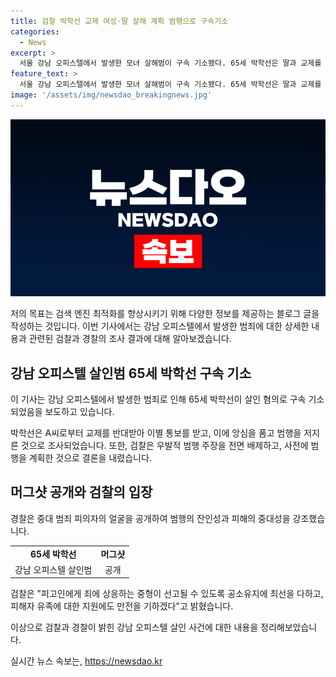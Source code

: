 ```yaml
---
title: 검찰 박학선 교제 여성·딸 살해 계획 범행으로 구속기소
categories:
  - News
excerpt: >
  서울 강남 오피스텔에서 발생한 모녀 살해범이 구속 기소됐다. 65세 박학선은 딸과 교제를 반대받고 분노를 품고 범행을 저지른 혐의를 받으며, 검찰은 사전에 범행을 계획했다고 밝혔다. 머그샷과 이름, 나이를 공개하여 사회적 관심을 끌었으며, 검찰은 공소유지에 최선을 다할 것이라고 전했다. (150자)
feature_text: >
  서울 강남 오피스텔에서 발생한 모녀 살해범이 구속 기소됐다. 65세 박학선은 딸과 교제를 반대받고 분노를 품고 범행을 저지른 혐의를 받으며, 검찰은 사전에 범행을 계획했다고 밝혔다. 머그샷과 이름, 나이를 공개하여 사회적 관심을 끌었으며, 검찰은 공소유지에 최선을 다할 것이라고 전했다. (150자)
image: '/assets/img/newsdao_breakingnews.jpg'
---
```


<p><img src="/assets/img/newsdao_breakingnews.jpg" alt="pcversion 속보" /></p>

<p>저의 목표는 검색 엔진 최적화를 향상시키기 위해 다양한 정보를 제공하는 블로그 글을 작성하는 것입니다. 이번 기사에서는 강남 오피스텔에서 발생한 범죄에 대한 상세한 내용과 관련된 검찰과 경찰의 조사 결과에 대해 알아보겠습니다.</p>

<h2 data-ke-size="size26">강남 오피스텔 살인범 65세 박학선 구속 기소</h2>

<p>이 기사는 강남 오피스텔에서 발생한 범죄로 인해 65세 박학선이 살인 혐의로 구속 기소되었음을 보도하고 있습니다.</p>

<p data-ke-size="size16">박학선은 A씨로부터 교제를 반대받아 이별 통보를 받고, 이에 앙심을 품고 범행을 저지른 것으로 조사되었습니다. 또한, 검찰은 우발적 범행 주장을 전면 배제하고, 사전에 범행을 계획한 것으로 결론을 내렸습니다.</p>

<h2 data-ke-size="size26">머그샷 공개와 검찰의 입장</h2>

<p>경찰은 중대 범죄 피의자의 얼굴을 공개하여 범행의 잔인성과 피해의 중대성을 강조했습니다.</p>

<table>
  <tr>
    <td style="text-align: center; height: 17px;"><b>65세 박학선</b></td>
    <td style="text-align: center; height: 17px;"><b>머그샷</b></td>
  </tr>
  <tr>
    <td style="text-align: center; height: 17px;">강남 오피스텔 살인범</td>
    <td style="text-align: center; height: 17px;">공개</td>
  </tr>
</table>

<p data-ke-size="size16">검찰은 "피고인에게 죄에 상응하는 중형이 선고될 수 있도록 공소유지에 최선을 다하고, 피해자 유족에 대한 지원에도 만전을 기하겠다"고 밝혔습니다.</p>

<p>이상으로 검찰과 경찰이 밝힌 강남 오피스텔 살인 사건에 대한 내용을 정리해보았습니다.</p>
실시간 뉴스 속보는, <a href="https://newsdao.kr" rel="dofollow">https://newsdao.kr</a>


